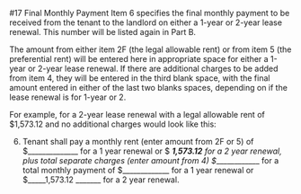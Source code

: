 #17 Final Monthly Payment
Item 6 specifies the final monthly payment to be received from the tenant to the landlord on either a 1-year or 2-year lease renewal. This number will be listed again in Part B.

The amount from either item 2F (the legal allowable rent) or from item 5 (the preferential rent) will be entered here in appropriate space for either a 1-year or 2-year lease renewal. If there are additional charges to be added from item 4, they will be entered in the third blank space, with the final amount entered in either of the last two blanks spaces, depending on if the lease renewal is for 1-year or 2. 

For example, for a 2-year lease renewal with a legal allowable rent of $1,573.12 and no additional charges would look like this:

6. Tenant shall pay a monthly rent (enter amount from 2F or 5) of $______________ for a 1 year renewal or $ ______1,573.12_____ for a 2 year renewal, plus total separate charges (enter amount from 4) $_____________ for a total monthly payment of $_____________ for a 1 year renewal or $_____1,573.12 _______ for a 2 year renewal.

